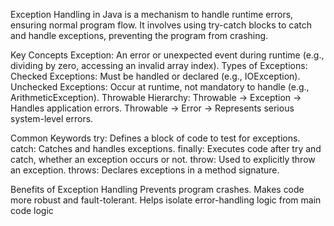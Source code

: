 Exception Handling in Java is a mechanism to handle runtime errors, ensuring normal program flow. It involves using try-catch blocks to catch and handle exceptions, preventing the program from crashing.

Key Concepts
Exception: An error or unexpected event during runtime (e.g., dividing by zero, accessing an invalid array index).
Types of Exceptions:
Checked Exceptions: Must be handled or declared (e.g., IOException).
Unchecked Exceptions: Occur at runtime, not mandatory to handle (e.g., ArithmeticException).
Throwable Hierarchy:
Throwable → Exception → Handles application errors.
Throwable → Error → Represents serious system-level errors.

Common Keywords
try: Defines a block of code to test for exceptions.
catch: Catches and handles exceptions.
finally: Executes code after try and catch, whether an exception occurs or not.
throw: Used to explicitly throw an exception.
throws: Declares exceptions in a method signature.

Benefits of Exception Handling
Prevents program crashes.
Makes code more robust and fault-tolerant.
Helps isolate error-handling logic from main code logic
